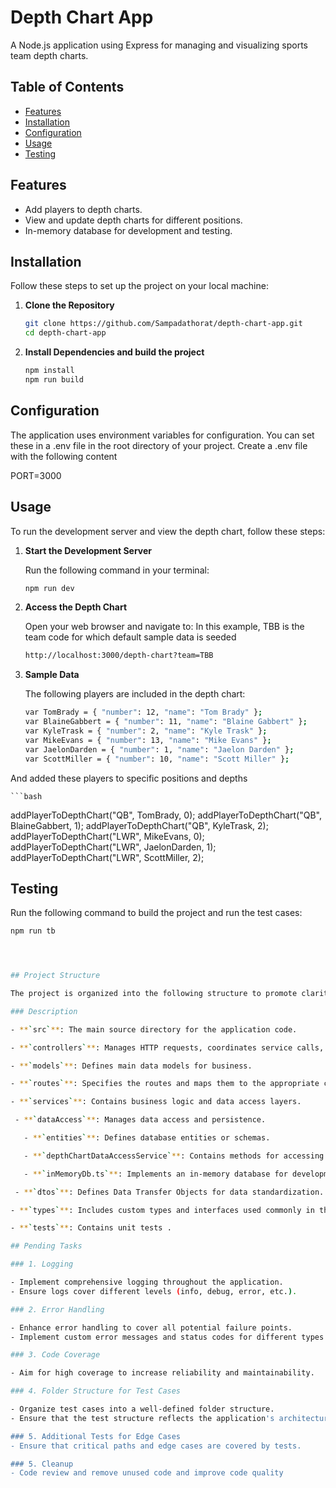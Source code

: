 # Depth Chart App

A Node.js application using Express for managing and visualizing sports team depth charts.

## Table of Contents

- [Features](#features)
- [Installation](#installation)
- [Configuration](#configuration)
- [Usage](#usage)
- [Testing](#testing)


## Features

- Add players to depth charts.
- View and update depth charts for different positions.
- In-memory database for development and testing.

## Installation

Follow these steps to set up the project on your local machine:

1. **Clone the Repository**

   ```bash
   git clone https://github.com/Sampadathorat/depth-chart-app.git
   cd depth-chart-app

2. **Install Dependencies and build the project**

   ```bash
   npm install
   npm run build
   
## Configuration
The application uses environment variables for configuration. You can set these in a .env file in the root directory of your project. Create a .env file with the following content
  
  PORT=3000

## Usage

To run the development server and view the depth chart, follow these steps:

1. **Start the Development Server**

   Run the following command in your terminal:

   ```bash
   npm run dev

2. **Access the Depth Chart**

   Open your web browser and navigate to:
   In this example, TBB is the team code for which default sample data is seeded

   ```bash
   http://localhost:3000/depth-chart?team=TBB

3. **Sample Data**

   The following players are included in the depth chart:

   ```bash
   var TomBrady = { "number": 12, "name": "Tom Brady" };
   var BlaineGabbert = { "number": 11, "name": "Blaine Gabbert" };
   var KyleTrask = { "number": 2, "name": "Kyle Trask" };
   var MikeEvans = { "number": 13, "name": "Mike Evans" };
   var JaelonDarden = { "number": 1, "name": "Jaelon Darden" };
   var ScottMiller = { "number": 10, "name": "Scott Miller" };

 And added these players to specific positions and depths

    ```bash
   addPlayerToDepthChart("QB", TomBrady, 0);
   addPlayerToDepthChart("QB", BlaineGabbert, 1);
   addPlayerToDepthChart("QB", KyleTrask, 2);
   addPlayerToDepthChart("LWR", MikeEvans, 0);
   addPlayerToDepthChart("LWR", JaelonDarden, 1);
   addPlayerToDepthChart("LWR", ScottMiller, 2);
   
   
## Testing
Run the following command to build the project and run the test cases:

   ```bash
   npm run tb




## Project Structure

The project is organized into the following structure to promote clarity and maintainability:

### Description

- **`src`**: The main source directory for the application code.

  - **`controllers`**: Manages HTTP requests, coordinates service calls, and handles responses.

  - **`models`**: Defines main data models for business.

  - **`routes`**: Specifies the routes and maps them to the appropriate controller functions.

  - **`services`**: Contains business logic and data access layers.

    - **`dataAccess`**: Manages data access and persistence.

      - **`entities`**: Defines database entities or schemas.

      - **`depthChartDataAccessService`**: Contains methods for accessing and manipulating depth chart data.

      - **`inMemoryDb.ts`**: Implements an in-memory database for development and testing purposes.

    - **`dtos`**: Defines Data Transfer Objects for data standardization.

  - **`types`**: Includes custom types and interfaces used commonly in the project.

  - **`tests`**: Contains unit tests .

## Pending Tasks

### 1. Logging

- Implement comprehensive logging throughout the application.
- Ensure logs cover different levels (info, debug, error, etc.).

### 2. Error Handling

- Enhance error handling to cover all potential failure points.
- Implement custom error messages and status codes for different types of errors.

### 3. Code Coverage

- Aim for high coverage to increase reliability and maintainability.

### 4. Folder Structure for Test Cases

- Organize test cases into a well-defined folder structure.
- Ensure that the test structure reflects the application's architecture and modules.

### 5. Additional Tests for Edge Cases
- Ensure that critical paths and edge cases are covered by tests.

### 5. Cleanup
- Code review and remove unused code and improve code quality